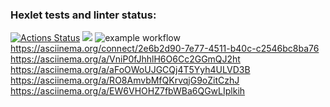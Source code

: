 ### Hexlet tests and linter status:
[![Actions Status](https://github.com/DianaShilova/frontend-project-lvl1/workflows/hexlet-check/badge.svg)](https://github.com/DianaShilova/frontend-project-lvl1/actions)
<a href="https://codeclimate.com/github/codeclimate/codeclimate/maintainability"><img src="https://api.codeclimate.com/v1/badges/a99a88d28ad37a79dbf6/maintainability" /></a>
![example workflow](https://github.com/DianaShilova/frontend-project-lvl1/actions/workflows/github-actions-demo.yml/badge.svg)
https://asciinema.org/connect/2e6b2d90-7e77-4511-b40c-c2546bc8ba76
https://asciinema.org/a/VniP0fJhhlH6O6Cc2GGmQJ2ht
https://asciinema.org/a/aFoOWoUJGCQj4T5Yyh4ULVD3B
https://asciinema.org/a/RO8AmvbMfQKrvqjG9oZitCzhJ
https://asciinema.org/a/EW6VHOHZ7fbWBa6QGwLIplkih
